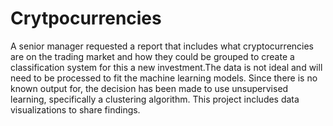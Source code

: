 # Crytpocurrencies
A senior manager requested a report that includes what cryptocurrencies are on the trading market and how they could be grouped to create a classification system for this a new investment.The data is not ideal and will need to be processed to fit the machine learning models. Since there is no known output for, the decision has been made to use unsupervised learning, specifically a clustering algorithm. This project includes data visualizations to share findings.

